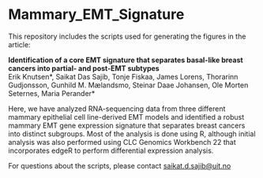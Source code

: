 # Mammary_EMT_Signature
This repository includes the scripts used for generating the figures in the article:  
  
**Identification of a core EMT signature that separates basal-like breast cancers into partial- and post-EMT subtypes**  
Erik Knutsen*, Saikat Das Sajib, Tonje Fiskaa, James Lorens, Thorarinn Gudjonsson, Gunhild M. Mælandsmo, Steinar Daae Johansen, Ole Morten Seternes, Maria Perander*  
  
Here, we have analyzed RNA-sequencing data from three different mammary epithelial cell line-derived EMT models and identified a robust mammary EMT gene expression signature that separates breast cancers into distinct subgroups. Most of the analysis is done using R, although initial analysis was also performed using CLC Genomics Workbench 22 that incorporates edgeR to perform differential expression analysis.

For questions about the scripts, please contact saikat.d.sajib@uit.no 
